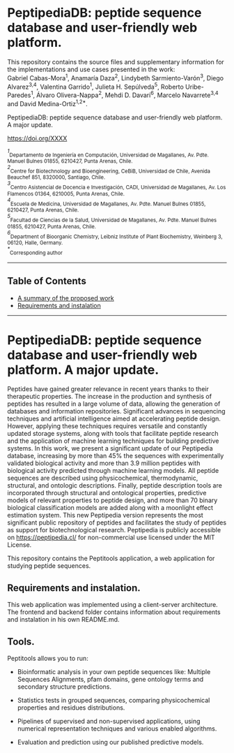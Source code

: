 # PeptipediaDB: peptide sequence database and user-friendly web platform.


This repository contains the source files and supplementary information for the implementations and use cases presented in the work: <br>
Gabriel Cabas-Mora<sup>1</sup>, Anamaría Daza<sup>2</sup>, Lindybeth Sarmiento-Varón<sup>3</sup>, Diego Alvarez<sup>3,4</sup>, Valentina Garrido<sup>1</sup>, Julieta H. Sepúlveda<sup>5</sup>, Roberto Uribe-Paredes<sup>1</sup>, Álvaro Olivera-Nappa<sup>2</sup>, Mehdi D. Davari<sup>6</sup>, Marcelo Navarrete<sup>3,4</sup> and David Medina-Ortiz<sup>1,2*</sup>.<br>

PeptipediaDB: peptide sequence database and user-friendly web platform. A major update. <br>

https://doi.org/XXXX<br>

<sup>*1*</sup><sub>Departamento de Ingeniería en Computación, Universidad de Magallanes, Av. Pdte. Manuel Bulnes 01855, 6210427, Punta Arenas, Chile.</sub> <br>
<sup>*2*</sup><sub>Centre for Biotechnology and Bioengineering, CeBiB, Universidad de Chile, Avenida Beauchef 851, 8320000, Santiago, Chile.</sub> <br>
<sup>*3*</sup><sub>Centro Asistencial de Docencia e Investigación, CADI, Universidad de Magallanes, Av. Los Flamencos 01364, 6210005, Punta Arenas, Chile.</sub> <br>
<sup>*4*</sup><sub>Escuela de Medicina, Universidad de Magallanes, Av. Pdte. Manuel Bulnes 01855, 6210427, Punta Arenas, Chile.</sub> <br>
<sup>*5*</sup><sub>Facultad de Ciencias de la Salud, Universidad de Magallanes, Av. Pdte. Manuel Bulnes 01855, 6210427, Punta Arenas, Chile.</sub> <br>
<sup>*6*</sup><sub>Department of Bioorganic Chemistry, Leibniz Institute of Plant Biochemistry, Weinberg 3, 06120, Halle, Germany.</sub> <br>
<sup>*\**</sup><sub>Corresponding author</sub> <br>

---
## Table of Contents
- [A summary of the proposed work](#summary)
- [Requirements and instalation](#requirements)
---

<a name="summary"></a>

# PeptipediaDB: peptide sequence database and user-friendly web platform. A major update.

Peptides have gained greater relevance in recent years thanks to their therapeutic properties. The increase in the production and synthesis of peptides has resulted in a large volume of data, allowing the generation of databases and information repositories. Significant advances in sequencing techniques and artificial intelligence aimed at accelerating peptide design. However, applying these techniques requires versatile and constantly updated storage systems, along with tools that facilitate peptide research and the application of machine learning techniques for building predictive systems. In this work, we present a significant update of our Peptipedia database, increasing by more than 45% the sequences with experimentally validated biological activity and more than 3.9 million peptides with biological activity predicted through machine learning models. All peptide sequences are described using physicochemical, thermodynamic, structural, and ontologic descriptions. Finally, peptide description tools are incorporated through structural and ontological properties, predictive models of relevant properties to peptide design, and more than 70 binary biological classification models are added along with a moonlight effect estimation system. This new Peptipedia version represents the most significant public repository of peptides and facilitates the study of peptides as support for biotechnological research. Peptipedia is publicly accessible on https://peptipedia.cl/ for non-commercial use licensed under the MIT License.

This repository contains the Peptitools application, a web application for studying peptide sequences.

<a name="requirements"></a>

## Requirements and instalation.

This web application was implemented using a client-server architecture. The frontend and backend folder contains information about requirements and instalation in his own README.md.

## Tools.

Peptitools allows you to run:

- Bioinformatic analysis in your own peptide sequences like: Multiple Sequences Alignments, pfam domains, gene ontology terms and secondary structure predictions.

- Statistics tests in grouped sequences, comparing physicochemical properties and residues distributions.

- Pipelines of supervised and non-supervised applications, using numerical representation techniques and various enabled algorithms.

- Evaluation and prediction using our published predictive models.